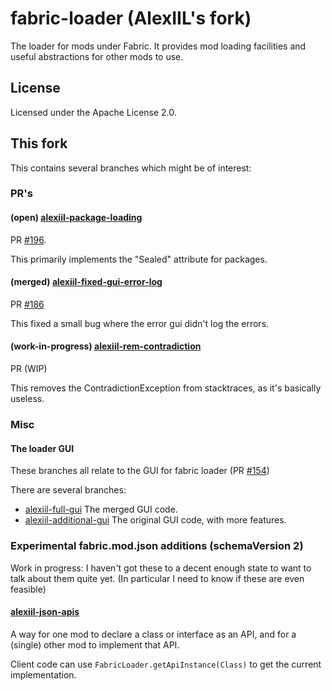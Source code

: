 fabric-loader (AlexIIL's fork)
==============================

The loader for mods under Fabric. It provides mod loading facilities and useful abstractions for other mods to use.

## License

Licensed under the Apache License 2.0.

## This fork

This contains several branches which might be of interest:

### PR's

#### (open) [alexiil-package-loading](https://github.com/AlexIIL/fabric-loader/tree/alexiil-package-loading)
PR [#196](https://github.com/FabricMC/fabric-loader/pull/196).

This primarily implements the "Sealed" attribute for packages.

#### (merged) [alexiil-fixed-gui-error-log](https://github.com/AlexIIL/fabric-loader/tree/alexiil-fixed-gui-error-log)
PR [#186](https://github.com/FabricMC/fabric-loader/pull/186)

This fixed a small bug where the error gui didn't log the errors.

#### (work-in-progress) [alexiil-rem-contradiction](https://github.com/AlexIIL/fabric-loader/tree/alexiil-rem-contradiction)
PR (WIP)

This removes the ContradictionException from stacktraces, as it's basically useless.

### Misc

#### The loader GUI
These branches all relate to the GUI for fabric loader (PR [#154](https://github.com/FabricMC/fabric-loader/pull/154))

There are several branches:
* [alexiil-full-gui](https://github.com/AlexIIL/fabric-loader/tree/alexiil-full-gui) The merged GUI code.
* [alexiil-additional-gui](https://github.com/AlexIIL/fabric-loader/tree/alexiil-additional-gui) The original GUI code, with more features.

### Experimental fabric.mod.json additions (schemaVersion 2)

Work in progress: I haven't got these to a decent enough state to want to talk about them quite yet. (In particular I need to know if these are even feasible)

#### [alexiil-json-apis](https://github.com/AlexIIL/fabric-loader/tree/alexiil-json-apis)
A way for one mod to declare a class or interface as an API, and for a (single) other mod to implement that API.

Client code can use `FabricLoader.getApiInstance(Class)` to get the current implementation.
